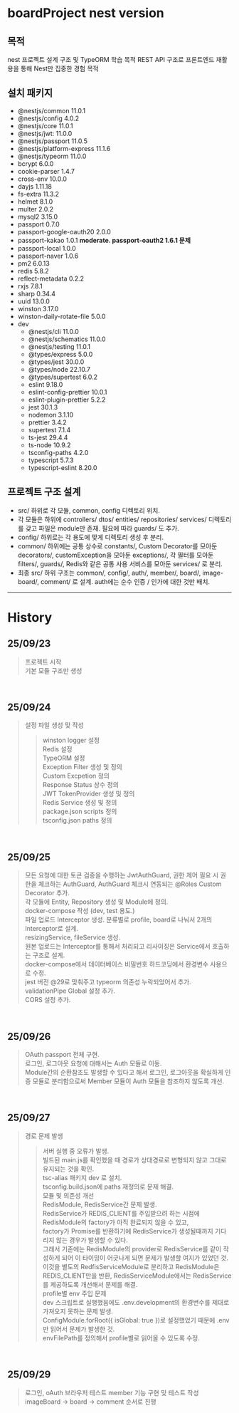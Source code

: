 # boardProject nest version

## 목적
nest 프로젝트 설계 구조 및 TypeORM 학습 목적
REST API 구조로 프론트엔드 재활용을 통해 Nest만 집중한 경험 목적

## 설치 패키지
- @nestjs/common 11.0.1
- @nestjs/config 4.0.2
- @nestjs/core 11.0.1
- @nestjs/jwt: 11.0.0
- @nestjs/passport 11.0.5
- @nestjs/platform-express 11.1.6
- @nestjs/typeorm 11.0.0
- bcrypt 6.0.0
- cookie-parser 1.4.7
- cross-env 10.0.0
- dayjs 1.11.18
- fs-extra 11.3.2
- helmet 8.1.0
- multer 2.0.2
- mysql2 3.15.0
- passport 0.7.0
- passport-google-oauth20 2.0.0
- passport-kakao 1.0.1 **moderate. passport-oauth2 1.6.1 문제**
- passport-local 1.0.0
- passport-naver 1.0.6
- pm2 6.0.13
- redis 5.8.2
- reflect-metadata 0.2.2
- rxjs 7.8.1
- sharp 0.34.4
- uuid 13.0.0
- winston 3.17.0
- winston-daily-rotate-file 5.0.0
- dev
  - @nestjs/cli 11.0.0
  - @nestjs/schematics 11.0.0
  - @nestjs/testing 11.0.1
  - @types/express 5.0.0
  - @types/jest 30.0.0
  - @types/node 22.10.7
  - @types/supertest 6.0.2
  - eslint 9.18.0
  - eslint-config-prettier 10.0.1
  - eslint-plugin-prettier 5.2.2
  - jest 30.1.3
  - nodemon 3.1.10
  - prettier 3.4.2
  - supertest 7.1.4
  - ts-jest 29.4.4
  - ts-node 10.9.2
  - tsconfig-paths 4.2.0
  - typescript 5.7.3
  - typescript-eslint 8.20.0


## 프로젝트 구조 설계
- src/ 하위로 각 모듈, common, config 디렉토리 위치.
- 각 모듈은 하위에 controllers/ dtos/ entities/ repositories/ services/ 디렉토리를 갖고 파일은 module만 존재. 필요에 따라 guards/ 도 추가.   
- config/ 하위로는 각 용도에 맞게 디렉토리 생성 후 분리.   
- common/ 하위에는 공통 상수로 constants/, Custom Decorator를 모아둔 decorators/, customException을 모아둔 exceptions/, 각 필터를 모아둔 filters/, guards/, Redis와 같은 공통 사용 서비스를 모아둔 services/ 로 분리.   
- 최종 src/ 하위 구조는 common/, config/, auth/, member/, board/, image-board/, comment/ 로 설계. auth에는 순수 인증 / 인가에 대한 것만 배치.   


---

# History

## 25/09/23
> 프로젝트 시작   
> 기본 모듈 구조만 생성

<br/>

## 25/09/24
> 설정 파일 생성 및 작성   
>> winston logger 설정   
>> Redis 설정   
>> TypeORM 설정   
>> Exception Filter 생성 및 정의   
>> Custom Excpetion 정의   
>> Response Status 상수 정의   
> JWT TokenProvider 생성 및 정의   
> Redis Service 생성 및 정의   
> package.json scripts 정의   
> tsconfig.json paths 정의

<br/>

## 25/09/25
> 모든 요청에 대한 토큰 검증을 수행하는 JwtAuthGuard, 권한 제어 필요 시 권한을 체크하는 AuthGuard, AuthGuard 체크시 연동되는 @Roles Custom Decorator 추가.   
> 각 모듈에 Entity, Repository 생성 및 Module에 정의.   
> docker-compose 작성 (dev, test 용도.)   
> 파일 업로드 Interceptor 생성. 분류별로 profile, board로 나눠서 2개의 Interceptor로 설계.   
> resizingService, fileService 생성.   
> 원본 업로드는 Interceptor를 통해서 처리되고 리사이징은 Service에서 호출하는 구조로 설계.   
> docker-compose에서 데이터베이스 비밀번호 하드코딩에서 환경변수 사용으로 수정.   
> jest 버전 @29로 맞춰주고 typeorm 의존성 누락되었어서 추가.   
> validationPipe Global 설정 추가.   
> CORS 설정 추가.   

<br/>

## 25/09/26
> OAuth passport 전체 구현.   
> 로그인, 로그아웃 요청에 대해서는 Auth 모듈로 이동.   
> Module간의 순환참조도 발생할 수 있다고 해서 로그인, 로그아웃을 확실하게 인증 모듈로 분리함으로써 Member 모듈이 Auth 모듈을 참조하지 않도록 개선.

<br/>

## 25/09/27
> 경로 문제 발생   
>> 서버 실행 중 오류가 발생.   
>> 빌드된 main.js를 확인했을 때 경로가 상대경로로 변형되지 않고 그대로 유지되는 것을 확인.   
>> tsc-alias 패키지 dev 로 설치.   
>> tsconfig.build.json에 paths 재정의로 문제 해결.   
> 모듈 및 의존성 개선   
>> RedisModule, RedisService간 문제 발생.   
>> RedisService가 REDIS_CLIENT를 주입받으려 하는 시점에 RedisModule의 factory가 아직 완료되지 않을 수 있고,   
>> factory가 Promise를 반환하기에 RedisService가 생성될때까지 기다리지 않는 경우가 발생할 수 있다.   
>> 그래서 기존에는 RedisModule의 provider로 RedisService를 같이 작성하게 되어 이 타이밍이 어긋나게 되면 문제가 발생할 여지가 있었던 것.   
>> 이것을 별도의 RedfisServiceModule로 분리하고 RedisModule은 REDIS_CLIENT만을 반환, RedisServiceModule에서는 RedisService를 제공하도록 개선해서 문제를 해결.   
> profile별 env 주입 문제   
>> dev 스크립트로 실행했음에도 .env.development의 환경변수를 제대로 가져오지 못하는 문제 발생.   
>> ConfigModule.forRoot({ isGlobal: true })로 설정했었기 때문에 .env만 읽어서 문제가 발생한 것.   
>> envFilePath를 정의해서 profile별로 읽어올 수 있도록 수정.   

<br/>

## 25/09/29
> 로그인, oAuth 브라우저 테스트
> member 기능 구현 및 테스트 작성
> imageBoard -> board -> comment 순서로 진행